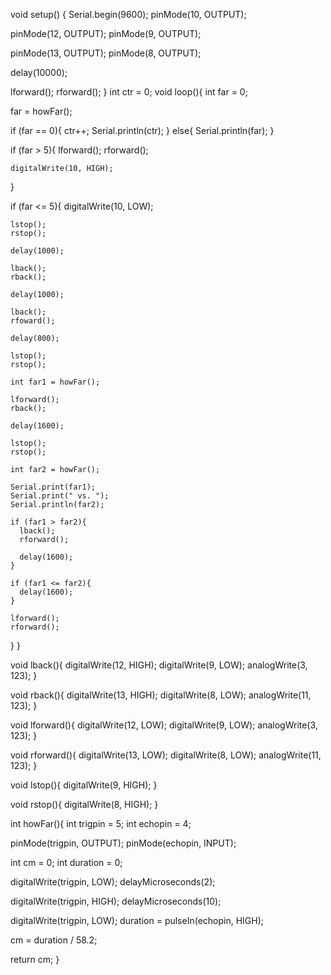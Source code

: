 void setup() {
  Serial.begin(9600);
  pinMode(10, OUTPUT);
  
  pinMode(12, OUTPUT);
  pinMode(9, OUTPUT);

  pinMode(13, OUTPUT);
  pinMode(8, OUTPUT);

  delay(10000);
  
  lforward();
  rforward();
}
int ctr = 0;
void loop(){
  int far = 0;
    
  far = howFar();
    
  if (far == 0){
    ctr++;
    Serial.println(ctr);
  }
  else{
    Serial.println(far);
  }
  
  if (far > 5){
    lforward();
    rforward();
    
    digitalWrite(10, HIGH);
  }
  
  if (far <= 5){
    digitalWrite(10, LOW);
    
    lstop();
    rstop();
        
    delay(1000);
    
    lback();
    rback();

    delay(1000);

    lback();
    rfoward();

    delay(800);

    lstop();
    rstop();
    
    int far1 = howFar();

    lforward();
    rback();

    delay(1600);

    lstop();
    rstop();

    int far2 = howFar();
    
    Serial.print(far1);
    Serial.print(" vs. ");
    Serial.println(far2);
    
    if (far1 > far2){
      lback();
      rforward();
      
      delay(1600);
    }
    
    if (far1 <= far2){
      delay(1600);
    }
    
    lforward();
    rforward();
}
}

void lback(){
  digitalWrite(12, HIGH);
  digitalWrite(9, LOW);
  analogWrite(3, 123);
}

void rback(){
  digitalWrite(13, HIGH);
  digitalWrite(8, LOW);
  analogWrite(11, 123);
}

void lforward(){
  digitalWrite(12, LOW);
  digitalWrite(9, LOW);
  analogWrite(3, 123);
}

void rforward(){
  digitalWrite(13, LOW);
  digitalWrite(8, LOW);
  analogWrite(11, 123);
}

void lstop(){
  digitalWrite(9, HIGH);
}

void rstop(){
  digitalWrite(8, HIGH);
}

int howFar(){
  int trigpin = 5;
  int echopin = 4;
    
  pinMode(trigpin, OUTPUT);
  pinMode(echopin, INPUT);
  
  int cm = 0;
  int duration = 0;
  
  digitalWrite(trigpin, LOW);
  delayMicroseconds(2);
  
  digitalWrite(trigpin, HIGH);
  delayMicroseconds(10);
  
  digitalWrite(trigpin, LOW);
  duration = pulseIn(echopin, HIGH);
  
  cm = duration / 58.2;
    
  return cm;
}
